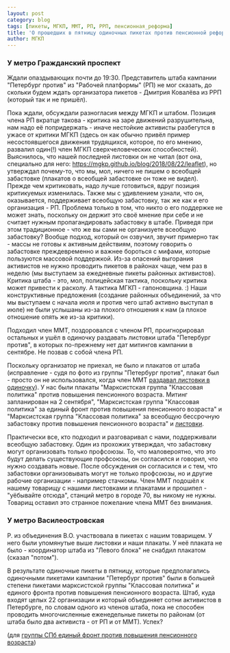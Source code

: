 ```yaml
---
layout: post
category: blog
tags: [пикеты, МГКП, ММТ, РП, РРП, пенсионная_реформа]
title: 'О прошедших в пятницу одиночных пикетах против пенсионной реформы'
author: МГКП
---
```


### У метро Гражданский проспект

Ждали опаздывающих почти до 19:30. Представитель штаба кампании "Петербург против" из "Рабочей платформы" (РП) не мог сказать, до скольки будем ждать организатора пикетов - Дмитрия Ковалёва из РРП (который так и не пришёл).

Пока ждали, обсуждали разногласия между МГКП и штабом. Позиция члена РП вкратце такова - критика на заре движений разрушительна, нам надо её попридержать - иначе нестойкие активисты разбегутся в ужасе от критики МГКП (здесь он как обычно привёл пример несостоявшегося движения трудящихся, которое, по его мнению, развалил один(!) член МГКП сверхчеловеческих способностей). Выяснилось, что нашей последней листовки он не читал (вот она, специально для него: https://mgkp.github.io/blog/2018/08/22/leaflet), но утверждал почему-то, что мы, мол, ничего не пишем о всеобщей забастовке (плакатов о всеобщей забастовке он тоже не видел). Прежде чем критиковать, надо лучше готовиться, вдруг позиция критикуемых изменилась. Также мы с удивлением узнали, что он, оказывается, поддерживает всеобщую забастовку, так же как и его организация - РП. Проблема только в том, что никто о его поддержке не может знать, поскольку он держит это своё мнение при себе и не считает нужным пропагандировать забастовку в штабе. Приведя при этом традиционное - что же вы сами не организуете всеобщую забастовку? Вообще подход, который он озвучил, звучит примерно так - массы не готовы к активным действиям, поэтому говорить о забастовке преждевременно и важнее бороться с мифами, которые пользуются массовой поддержкой. Из-за опасений выгорания активистов не нужно проводить пикетов в районах чаще, чем раз в неделю (мы выступаем за ежедневные пикеты районных активистов). Критика штаба - это, мол, полицейская тактика, поскольку критика может привести к расколу. А тактика МГКП - гапоновщина. :) Наши конструктивные предложения (создание районных объединений, за что мы выступаем с начала июля и против чего штаб активно выступал в июле) не были услышаны из-за плохого отношения к нам (а плохое отношение опять же из-за критики).

Подходил член ММТ, поздоровался с членом РП, проигнорировал остальных и ушёл в одиночку раздавать листовки штаба "Петербург против", в которых по-прежнему нет дат митингов кампании в сентябре. Не позвав с собой члена РП.

Поскольку организатор не приехал, не было и плакатов от штаба (исправление - судя по фото из группы "Петербург против", плакат был - просто он не использовался, когда член ММТ [раздавал листовки в одиночку](https://vk.com/wall-167980775_13134)). У нас были плакаты "Марксистская группа "Классовая политика" против повышения пенсионного возраста. Митинг запланирован на 2 сентября", "Марксистская группа "Классовая политика" за единый фронт против повышения пенсионного возраста" и "Марксистская группа "Классовая политика" за всеобщую бессрочную забастовку против повышения пенсионного возраста" и [листовки](https://mgkp.github.io/blog/2018/08/22/leaflet).

Практически все, кто подходил и разговаривал с нами, поддерживали всеобщую забастовку. Один из прохожих утверждал, что забастовку могут организовать только профсоюзы. То, что маловероятно, что это будут делать существующие профсоюзы, он согласился и говорил, что нужно создавать новые. После обсуждения он согласился и с тем, что забастовки организовывать могут не только профсоюзы, но и другие рабочие организации - например стачкомы. Член ММТ подошёл к нашему товарищу с нашими листовками и плакатами и прошипел - "уёбывайте отсюда", станций метро в городе 70, вы никому не нужны. Товарищ оставил это странное пожелание члена ММТ без внимания.

### У метро Василеостровская

Р. из объединения В.О. участвовала в пикетах с нашим товарищем. У него были упомянутые выше листовки и наши плакаты. У неё плаката не было - координатор штаба из "Левого блока" не снабдил плакатом (сказал "потом").

В результате одиночные пикеты в пятницу, которые предполагались одиночными пикетами кампании "Петербург против" были в большей степени пикетами марксистской группы "Классовая политика" и единого фронта против повышения пенсионного возраста. Штаб, куда входят целых 22 организации и который объединяет сотни активистов в Петербурге, по словам одного из членов штаба, пока не способен проводить многочисленные еженедельные пикеты по районам (от штаба было два активиста - от РП и от ММТ). Успех?

(для [группы СПб единый фронт против повышения пенсионного возраста](https://vk.com/spbunited))